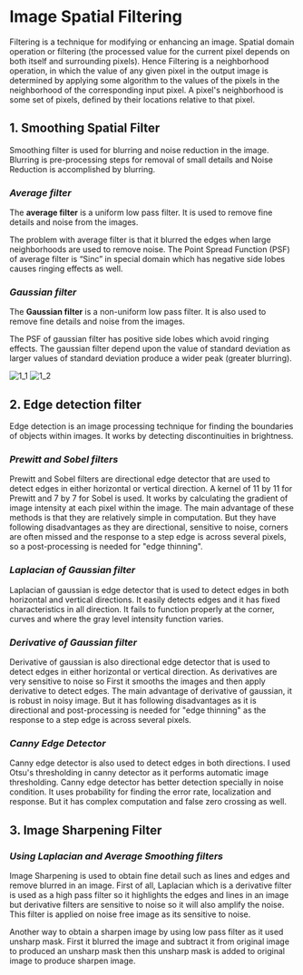 # Image Spatial Filtering

Filtering is a technique for modifying or enhancing an image. Spatial domain operation or filtering (the processed value for the current pixel depends on both itself and surrounding pixels). Hence Filtering is a neighborhood operation, in which the value of any given pixel in the output image is determined by applying some algorithm to the values of the pixels in the neighborhood of the corresponding input pixel. A pixel's neighborhood is some set of pixels, defined by their locations relative to that pixel. 

## 1. Smoothing Spatial Filter
Smoothing filter is used for blurring and noise reduction in the image. Blurring is pre-processing steps for removal of small details and Noise Reduction is accomplished by blurring.

### *Average filter*
The **average filter** is a uniform low pass filter. It is used to remove fine details and noise from the images.

The problem with average filter is that it blurred the edges when large neighborhoods are used to remove noise. The Point Spread Function (PSF) of average filter is “Sinc” in special domain which has negative side lobes causes ringing effects as well. 


### *Gaussian filter*
The **Gaussian filter** is a non-uniform low pass filter. It is also used to remove fine details and noise from the images.

The PSF of gaussian filter has positive side lobes which avoid ringing effects. The gaussian filter depend upon the value of standard deviation as larger values of standard deviation produce a wider peak (greater blurring).

![1_1](https://user-images.githubusercontent.com/84965044/153725509-e6b05c2d-996e-4ff0-8c27-23b6f9c6d2d6.jpg)
![1_2](https://user-images.githubusercontent.com/84965044/153725507-9a10222f-ae2b-4436-9b8a-8a306ad84953.jpg)

## 2. Edge detection filter
Edge detection is an image processing technique for finding the boundaries of objects within images. It works by detecting discontinuities in brightness.

### *Prewitt and Sobel filters*

Prewitt and Sobel filters are directional edge detector that are used to detect edges in either horizontal or vertical direction. A kernel of 11 by 11 for Prewitt and 7 by 7 for Sobel is used. It works by calculating the gradient of image intensity at each pixel within the image. The main advantage of these methods is that they are relatively simple in computation. But they have following disadvantages as they are directional, sensitive to noise, corners are often missed and the response to a step edge is across several pixels, so a post-processing is needed for "edge thinning".

### *Laplacian of Gaussian filter*
Laplacian of gaussian is edge detector that is used to detect edges in both horizontal and vertical directions. It easily detects edges and it has fixed characteristics in all direction. It fails to function properly at the corner, curves and where the gray level intensity function varies.

### *Derivative of Gaussian filter*
Derivative of gaussian is also directional edge detector that is used to detect edges in either horizontal or vertical direction. As derivatives are very sensitive to noise so First it smooths the images and then apply derivative to detect edges. The main advantage of derivative of gaussian, it is robust in noisy image. But it has following disadvantages as it is directional and post-processing is needed for "edge thinning" as the response to a step edge is across several pixels.

### *Canny Edge Detector*
Canny edge detector is also used to detect edges in both directions. I used Otsu's thresholding in canny detector as it performs automatic image thresholding. Canny edge detector has better detection specially in noise condition. It uses probability for finding the error rate, localization and response. But it has complex computation and false zero crossing as well.

## 3. Image Sharpening Filter

### *Using Laplacian and Average Smoothing filters*

Image Sharpening is used to obtain fine detail such as lines and edges and remove blurred in an image. First of all, Laplacian which is a derivative filter is used as a high pass filter so it highlights the edges and lines in an image but derivative filters are sensitive to noise so it will also amplify the noise. This filter is applied on noise free image as its sensitive to noise. 

Another way to obtain a sharpen image by using low pass filter as it used unsharp mask. First it blurred the image and subtract it from original image to produced an unsharp mask then this unsharp mask is added to original image to produce sharpen image.
